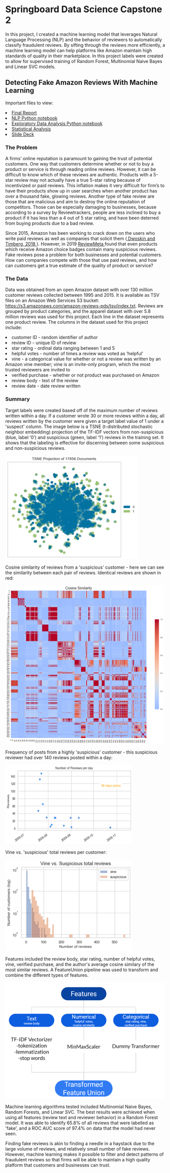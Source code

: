 # Springboard Data Science Capstone 2
In this project, I created a machine learning model that leverages Natural Language Processing (NLP) and the behavior of reviewers to automatically classify fraudulent reviews. By sifting through the reviews more efficiently, a machine learning model can help platforms like Amazon maintain high standards of quality in their marketplace. In this project labels were created to allow for supervised training of Random Forest, Multinomial Naive Bayes and Linear SVC models. 

## Detecting Fake Amazon Reviews With Machine Learning

Important files to view:
<li> <a href='https://github.com/chantel808/Springboard_Capstone2/blob/master/Capstone%202%20Final%20Report%20-%20CClark.pdf'> Final Report </a></li>
<li> <a href='https://github.com/chantel808/Springboard_Capstone2/blob/master/Amazon_reviews_NLP_CClark.ipynb'> NLP Python notebook </a> </li>
<li> <a href='https://github.com/chantel808/Springboard_Capstone2/blob/master/Amazon_reviews_EDA_CClark.ipynb'> Exploratory Data Analysis Python notebook </a> </li>
<li> <a href='https://github.com/chantel808/Springboard_Capstone2/blob/master/Amazon_reviews_stats_CClark.ipynb'> Statistical Analysis </a> </li>
<li> <a href='https://github.com/chantel808/Springboard_Capstone2/blob/master/Capstone2-slide-deck-cclark.pdf'> Slide Deck </a> </li>

### The Problem
A firms’ online reputation is paramount to gaining the trust of potential customers. One way that customers  determine whether or not to buy a product or service is through reading online  reviews. However, it can be difficult to know which of these reviews are authentic. Products with a 5-star review may not actually have a true 5-star rating because of incentivized or paid reviews. This inflation makes it very difficult for firm’s to have their products show up in user searches when another product has over a thousand fake, glowing reviews. Another type of fake review are those that are malicious and aim to destroy the online reputation of competitors. Those can be especially damaging to businesses, because according to a survey by Reviewtrackers, people are less inclined to buy a product if it has less than a 4 out of 5 star rating, and have been deterred from buying products due to a bad review.

Since 2015, Amazon has been working to crack down on the users who write paid reviews as well as companies that solicit them (<a href='https://www.washingtonpost.com/business/economy/how-merchants-secretly-use-facebook-to-flood-amazon-with-fake-reviews/2018/04/23/5dad1e30-4392-11e8-8569-26fda6b404c7_story.html'> Dwoskin and Timberg, 2018 </a>). However, in 2019 <a href='https://reviewmeta.com/'> ReviewMeta </a> found that even products which receive Amazon choice badges contain many suspicious reviews.  Fake reviews pose a problem for both businesses and potential customers. How can companies compete with those that use paid reviews, and how can customers get a true estimate of the quality of product or service?

### The Data
Data was obtained from an open Amazon dataset with over 130 million customer reviews collected between 1995 and 2015. It is available as TSV files on an Amazon Web Services S3 bucket: https://s3.amazonaws.com/amazon-reviews-pds/tsv/index.txt. Reviews are grouped by product categories, and the apparel dataset with over 5.8 million reviews was used for this project. Each line in the dataset represents one product review. The columns in the dataset used for this project include: 

<li> customer ID - random identifier of author </li>
<li> review ID - unique ID of review  </li>
<li>star rating - ordinal data ranging between 1 and 5 </li>
<li>helpful votes - number of times a review was voted as ‘helpful’ </li>
<li>vine -  a categorical value for whether or not a review was written by an Amazon vine member; vine is an invite-only program, which the most trusted reviewers are invited to </li>
<li>verified purchase - whether or not product was purchased on Amazon </li>
<li>review body - text of the review </li>
<li>review date - date review written </li>

### Summary
Target labels were created based off of the maximum number of reviews written within a day. If a customer wrote 30 or more reviews within a day, all reviews written by the customer were given a target label value of 1 under a 'suspect' column. The image below is a TSNE (t-distributed stochastic neighbor embedding) projection of the TF-IDF vectors from non-suspicious (blue, label ‘0’) and suspicious (green, label ‘1’) reviews in the training set. It shows that the labeling is effective for discerning between some suspicious and non-suspicious reviews.

<img src="https://github.com/chantel808/Springboard_Capstone2/blob/master/tsne.png">

Cosine similarity of reviews from a 'suspicious' customer - here we can see the similarity between each pair of reviews. Identical reviews are shown in red:

<img src="https://github.com/chantel808/Springboard_Capstone2/blob/master/cosine_similarity.png" width="500" height="500">

Frequency of posts from a highly 'suspicious' customer - this suspicious reviewer had over 140 reviews posted within a day:

<img src="https://github.com/chantel808/Springboard_Capstone2/blob/master/suspect_revs_per_day.png" width="400" height="250">

Vine vs. 'suspicious' total reviews per customer:

<img src="https://github.com/chantel808/Springboard_Capstone2/blob/master/vine_total_revs.png" width="400">

Features included the review body, star rating, number of helpful votes, vine, verified purchase, and the author's average cosine similary of the most similar reviews. A FeatureUnion pipeline was used to transform and combine the different types of features.

![Feature pipeline](https://github.com/chantel808/Springboard_Capstone2/blob/master/feature_pipeline_rs.png)

Machine learning algorithms tested included Multinomial Naive Bayes, Random Forests, and Linear SVC. The best results were achieved when using all features (review text and reviewer behavior) in a Random Forest model. It was able to identify 65.8% of all reviews that were labelled as 'fake', and a ROC AUC score of 97.4% on data that the model had never seen.

Finding fake reviews is akin to finding a needle in a haystack due to the large volume of reviews, and relatively small number of fake reviews. However, machine learning makes it possible to filter and detect patterns of fraudulent reviews so that firms will be able to maintain a high quality platform that customers and businesses can trust. 

<!-- <img src="" width="400" height="400"> -->
